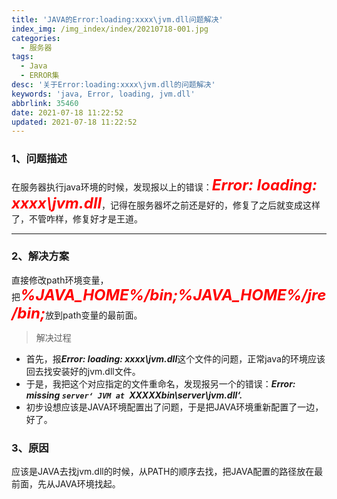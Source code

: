 ```yaml
---
title: 'JAVA的Error:loading:xxxx\jvm.dll问题解决'
index_img: /img_index/index/20210718-001.jpg
categories:
  - 服务器
tags:
  - Java
  - ERROR集
desc: '关于Error:loading:xxxx\jvm.dll的问题解决'
keywords: 'java, Error, loading, jvm.dll'
abbrlink: 35460
date: 2021-07-18 11:22:52
updated: 2021-07-18 11:22:52
---
```



### 1、问题描述


在服务器执行java环境的时候，发现报以上的错误：<font color="red" size="5">***Error: loading: xxxx\jvm.dll***</font>，记得在服务器坏之前还是好的，修复了之后就变成这样了，不管咋样，修复好才是王道。

<!--more-->
<hr />

### 2、解决方案

直接修改path环境变量，把<font color="red" size="5">***%JAVA_HOME%/bin;%JAVA_HOME%/jre/bin;***</font>放到path变量的最前面。

> 解决过程

- 首先，报***Error: loading: xxxx\jvm.dll***这个文件的问题，正常java的环境应该回去找安装好的jvm.dll文件。
- 于是，我把这个对应指定的文件重命名，发现报另一个的错误：***Error: missing `server‘ JVM at `XXXXXbin\server\jvm.dll‘.***
- 初步设想应该是JAVA环境配置出了问题，于是把JAVA环境重新配置了一边，好了。

### 3、原因

应该是JAVA去找jvm.dll的时候，从PATH的顺序去找，把JAVA配置的路径放在最前面，先从JAVA环境找起。
